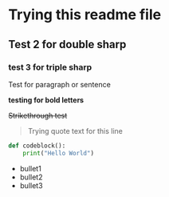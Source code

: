 # Trying this readme file

## Test 2 for double sharp

### test 3 for triple sharp

Test for paragraph or sentence

**testing for bold letters**

~~Strikethrough test~~


> Trying quote text for this line


```python
def codeblock():
    print("Hello World")
```

- bullet1
- bullet2
- bullet3
